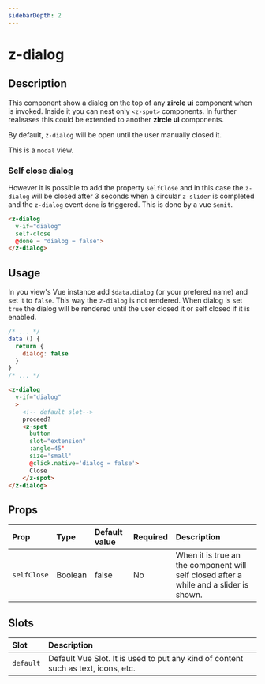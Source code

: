 ```yaml
---
sidebarDepth: 2
---
```


# z-dialog

## Description
This component show a dialog on the top of any **zircle ui** component when is invoked. Inside it you can nest only `<z-spot>` components. In further realeases this could be extended to another **zircle ui** components.

By default, `z-dialog` will be open until the user manually closed it.

This is a `modal` view.
 
### Self close dialog
However it is possible to add the property `selfClose` and in this case the `z-dialog` will be closed after 3 seconds when a circular `z-slider` is completed and the `z-dialog` event `done` is triggered. This is done by a vue `$emit`.

```html
<z-dialog 
  v-if="dialog"
  self-close
  @done = "dialog = false">
</z-dialog>
```

## Usage
In you view's Vue instance add `$data.dialog` (or your prefered name) and set it to `false`. This way the `z-dialog` is not rendered. When dialog is set `true` the dialog will be rendered until the user closed it or self closed if it is enabled.

```js
/* ... */
data () {
  return {
    dialog: false
  }
}
/* ... */
```
```html
<z-dialog 
  v-if="dialog"
  >
    <!-- default slot-->
    proceed?
    <z-spot
      button
      slot="extension"
      :angle=45'
      size='small'
      @click.native='dialog = false'>
      Close
    </z-spot>
</z-dialog>
```
## Props

| Prop | Type | Default value | Required | Description
| :--- | :--- | :--- | :--- | :--- |
| `selfClose` | Boolean | false | No | When it is true an the component will self closed after a while and a slider is shown.

## Slots

| Slot | Description
| :--- | :--- |
| `default` | Default Vue Slot. It is used to put any kind of content such as text, icons, etc.

